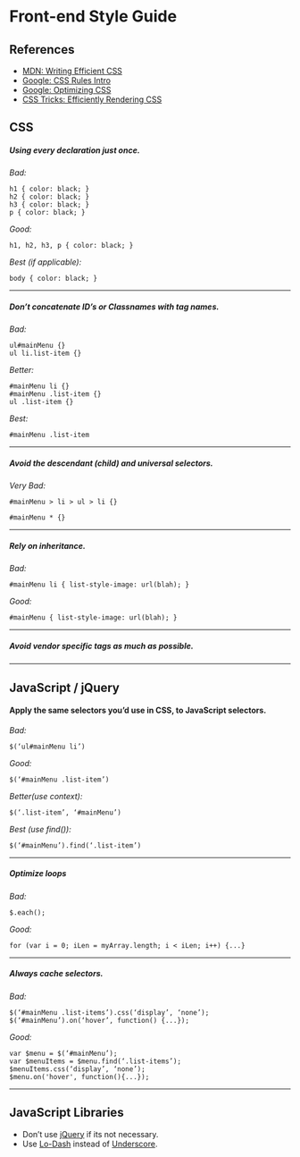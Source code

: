 Front-end Style Guide
=====================
## References
* [MDN: Writing Efficient CSS](https://developer.mozilla.org/en-US/docs/Web/Guide/CSS/Writing_efficient_CSS)
* [Google: CSS Rules Intro](https://developers.google.com/speed/docs/best-practices/rules_intro)
* [Google: Optimizing CSS](https://developers.google.com/speed/articles/optimizing-css)
* [CSS Tricks: Efficiently Rendering CSS](http://css-tricks.com/efficiently-rendering-css/)

## CSS
##### Using every declaration just once.
*Bad:*
```
h1 { color: black; }
h2 { color: black; }
h3 { color: black; }
p { color: black; }
```
*Good:*
```
h1, h2, h3, p { color: black; }
```
*Best (if applicable):*
```
body { color: black; }
```
---

##### Don’t concatenate ID’s or Classnames with tag names.
*Bad:*
```
ul#mainMenu {}
ul li.list-item {}
```
*Better:*
```
#mainMenu li {}
#mainMenu .list-item {}
ul .list-item {}
```
*Best:*
```
#mainMenu .list-item
```
---

##### Avoid the descendant (child) and universal selectors.
*Very Bad:*
```
#mainMenu > li > ul > li {}
```
```
#mainMenu * {}
```
---

##### Rely on inheritance.
*Bad:*
```
#mainMenu li { list-style-image: url(blah); }
```
*Good:*
```
#mainMenu { list-style-image: url(blah); }
```
---

##### Avoid vendor specific tags as much as possible.
---

## JavaScript / jQuery

#### Apply the same selectors you’d use in CSS, to JavaScript selectors.
*Bad:*
```
$(‘ul#mainMenu li’)
```
*Good:*
```
$(‘#mainMenu .list-item’)
```
*Better(use context):*
```
$(‘.list-item’, ‘#mainMenu’)
```
*Best (use find()):*
```
$(‘#mainMenu’).find(‘.list-item’)
```
---

##### Optimize loops
*Bad:*
```
$.each();
```
*Good:*
```
for (var i = 0; iLen = myArray.length; i < iLen; i++) {...}
```
---

##### Always cache selectors.
*Bad:*
```
$(‘#mainMenu .list-items’).css(‘display’, ‘none’);
$(‘#mainMenu’).on(‘hover’, function() {...});
```
*Good:*
```
var $menu = $(‘#mainMenu’);
var $menuItems = $menu.find(‘.list-items’);
$menuItems.css(‘display’, ‘none’);
$menu.on('hover', function(){...});
```
---

## JavaScript Libraries
 
* Don’t use [jQuery](http://jquery.com/) if its not necessary.
* Use [Lo-Dash](http://lodash.com/) instead of [Underscore](http://underscorejs.org/).
